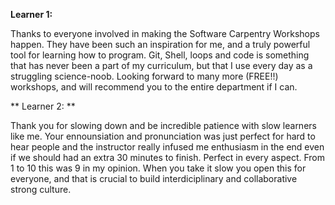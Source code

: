 **Learner 1:**

Thanks to everyone involved in making the Software Carpentry Workshops happen. 
They have been such an inspiration for me, and a truly powerful tool for learning how to program. 
Git, Shell, loops and code is something that has never been a part of my curriculum, 
but that I use every day as a struggling science-noob. 
Looking forward to many more (FREE!!) workshops, and will recommend you to the entire
department if I can.

** Learner 2: ** 

Thank you for slowing down and be incredible patience with slow learners like me. Your ennounsiation and pronunciation was just perfect for hard to hear people and the instructor really infused me enthusiasm in the end even if we should had an extra 30 minutes to finish. Perfect in every aspect. From 1 to 10 this was 9 in my opinion. When you take it slow you open this for everyone, and that is crucial to build interdiciplinary and collaborative strong culture.
